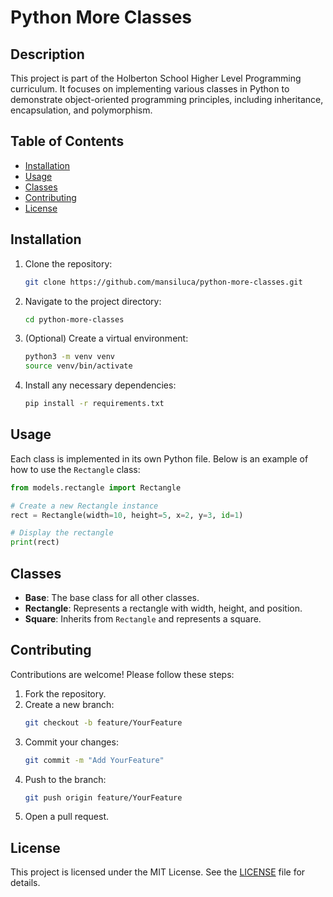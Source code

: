 # Python More Classes

## Description

This project is part of the Holberton School Higher Level Programming curriculum. It focuses on implementing various classes in Python to demonstrate object-oriented programming principles, including inheritance, encapsulation, and polymorphism.

## Table of Contents

- [Installation](#installation)
- [Usage](#usage)
- [Classes](#classes)
- [Contributing](#contributing)
- [License](#license)

## Installation

1. Clone the repository:
    ```bash
    git clone https://github.com/mansiluca/python-more-classes.git
    ```
2. Navigate to the project directory:
    ```bash
    cd python-more-classes
    ```
3. (Optional) Create a virtual environment:
    ```bash
    python3 -m venv venv
    source venv/bin/activate
    ```
4. Install any necessary dependencies:
    ```bash
    pip install -r requirements.txt
    ```

## Usage

Each class is implemented in its own Python file. Below is an example of how to use the `Rectangle` class:

```python
from models.rectangle import Rectangle

# Create a new Rectangle instance
rect = Rectangle(width=10, height=5, x=2, y=3, id=1)

# Display the rectangle
print(rect)
```

## Classes

- **Base**: The base class for all other classes.
- **Rectangle**: Represents a rectangle with width, height, and position.
- **Square**: Inherits from `Rectangle` and represents a square.

## Contributing

Contributions are welcome! Please follow these steps:

1. Fork the repository.
2. Create a new branch:
    ```bash
    git checkout -b feature/YourFeature
    ```
3. Commit your changes:
    ```bash
    git commit -m "Add YourFeature"
    ```
4. Push to the branch:
    ```bash
    git push origin feature/YourFeature
    ```
5. Open a pull request.

## License

This project is licensed under the MIT License. See the [LICENSE](LICENSE) file for details.